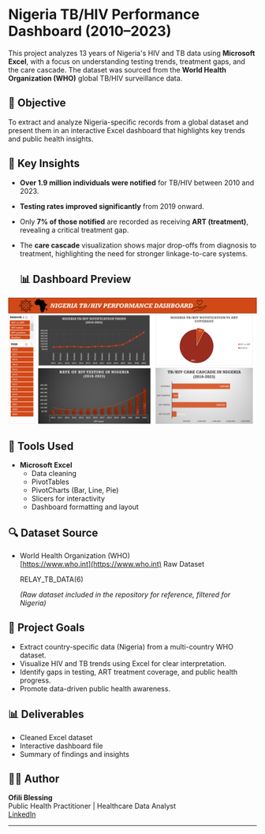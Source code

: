 # Nigeria TB/HIV Performance Dashboard (2010–2023)

This project analyzes 13 years of Nigeria's HIV and TB data using **Microsoft Excel**, with a focus on understanding testing trends, treatment gaps, and the care cascade. The dataset was sourced from the **World Health Organization (WHO)** global TB/HIV surveillance data.

## 📌 Objective

To extract and analyze Nigeria-specific records from a global dataset and present them in an interactive Excel dashboard that highlights key trends and public health insights.

## 🧠 Key Insights

- **Over 1.9 million individuals were notified** for TB/HIV between 2010 and 2023.
- **Testing rates improved significantly** from 2019 onward.
- Only **7% of those notified** are recorded as receiving **ART (treatment)**, revealing a critical treatment gap.
- The **care cascade** visualization shows major drop-offs from diagnosis to treatment, highlighting the need for stronger linkage-to-care systems.


   ## 📊 Dashboard Preview  
![TB/HIV Excel Dashboard](https://github.com/Bees-png/nigeria-tb-hiv-dashboard/blob/main/HIV.TB.png.jpg)  


## 📂 Tools Used

- **Microsoft Excel**
  - Data cleaning
  - PivotTables
  - PivotCharts (Bar, Line, Pie)
  - Slicers for interactivity
  - Dashboard formatting and layout

## 🔍 Dataset Source

- World Health Organization (WHO)  
  [https://www.who.int](https://www.who.int)
  Raw Dataset
  
   RELAY_TB_DATA(6)
  
  *(Raw dataset included in the repository for reference, filtered for Nigeria)*

## 🎯 Project Goals

- Extract country-specific data (Nigeria) from a multi-country WHO dataset.
- Visualize HIV and TB trends using Excel for clear interpretation.
- Identify gaps in testing, ART treatment coverage, and public health progress.
- Promote data-driven public health awareness.

## 📊 Deliverables

- Cleaned Excel dataset  
- Interactive dashboard file  
- Summary of findings and insights

## 👩‍💻 Author

**Ofili Blessing**  
Public Health Practitioner | Healthcare Data Analyst  
[LinkedIn](https://www.linkedin.com/in/ofili-blessing-2b993a272)

---


